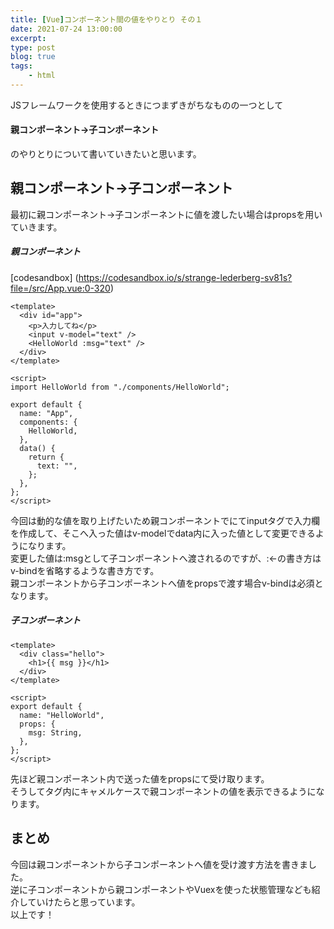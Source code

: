 ```yaml
---
title: [Vue]コンポーネント間の値をやりとり その１
date: 2021-07-24 13:00:00
excerpt:
type: post
blog: true
tags:
    - html
---
```



JSフレームワークを使用するときにつまずきがちなものの一つとして  
#### 親コンポーネント→子コンポーネント  
のやりとりについて書いていきたいと思います。  

## 親コンポーネント→子コンポーネント

最初に親コンポーネント→子コンポーネントに値を渡したい場合はpropsを用いていきます。  

##### 親コンポーネント
[codesandbox] (https://codesandbox.io/s/strange-lederberg-sv81s?file=/src/App.vue:0-320)

```
<template>
  <div id="app">
    <p>入力してね</p>
    <input v-model="text" />
    <HelloWorld :msg="text" />
  </div>
</template>

<script>
import HelloWorld from "./components/HelloWorld";

export default {
  name: "App",
  components: {
    HelloWorld,
  },
  data() {
    return {
      text: "",
    };
  },
};
</script>
```

今回は動的な値を取り上げたいため親コンポーネントでにてinputタグで入力欄を作成して、そこへ入った値はv-modelでdata内に入った値として変更できるようになります。  
変更した値は:msgとして子コンポーネントへ渡されるのですが、:←の書き方はv-bindを省略するような書き方です。  
親コンポーネントから子コンポーネントへ値をpropsで渡す場合v-bindは必須となります。

##### 子コンポーネント

```
<template>
  <div class="hello">
    <h1>{{ msg }}</h1>
  </div>
</template>

<script>
export default {
  name: "HelloWorld",
  props: {
    msg: String,
  },
};
</script>
```

先ほど親コンポーネント内で送った値をpropsにて受け取ります。  
そうしてタグ内にキャメルケースで親コンポーネントの値を表示できるようになります。

 
## まとめ

今回は親コンポーネントから子コンポーネントへ値を受け渡す方法を書きました。  
逆に子コンポーネントから親コンポーネントやVuexを使った状態管理なども紹介していけたらと思っています。  
以上です！